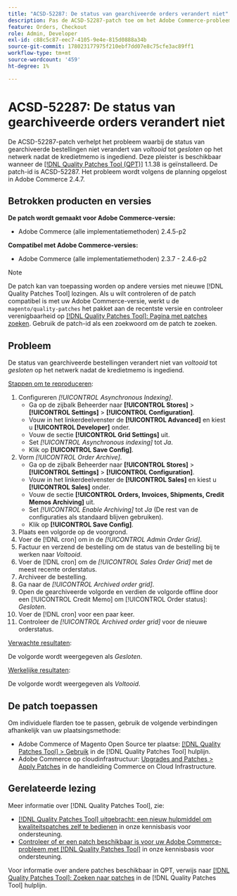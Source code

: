 ```yaml
---
title: "ACSD-52287: De status van gearchiveerde orders verandert niet"
description: Pas de ACSD-52287-patch toe om het Adobe Commerce-probleem op te lossen waarbij de status van gearchiveerde bestellingen niet verandert van *completed* in *closed* op het raster nadat het creditmemo is verzonden.
feature: Orders, Checkout
role: Admin, Developer
exl-id: c88c5c87-eec7-4105-9e4e-815d0888a34b
source-git-commit: 178023177975f210ebf7dd07e8c75cfe3ac89ff1
workflow-type: tm+mt
source-wordcount: '459'
ht-degree: 1%

---
```


# ACSD-52287: De status van gearchiveerde orders verandert niet

De ACSD-52287-patch verhelpt het probleem waarbij de status van gearchiveerde bestellingen niet verandert van *voltooid* tot *gesloten* op het netwerk nadat de kredietmemo is ingediend. Deze pleister is beschikbaar wanneer de [[!DNL Quality Patches Tool (QPT)]](/help/announcements/adobe-commerce-announcements/magento-quality-patches-released-new-tool-to-self-serve-quality-patches.md) 1.1.38 is geïnstalleerd. De patch-id is ACSD-52287. Het probleem wordt volgens de planning opgelost in Adobe Commerce 2.4.7.

## Betrokken producten en versies

**De patch wordt gemaakt voor Adobe Commerce-versie:**

* Adobe Commerce (alle implementatiemethoden) 2.4.5-p2

**Compatibel met Adobe Commerce-versies:**

* Adobe Commerce (alle implementatiemethoden) 2.3.7 - 2.4.6-p2

>[!NOTE]
>
>De patch kan van toepassing worden op andere versies met nieuwe [!DNL Quality Patches Tool] lozingen. Als u wilt controleren of de patch compatibel is met uw Adobe Commerce-versie, werkt u de `magento/quality-patches` het pakket aan de recentste versie en controleer verenigbaarheid op [[!DNL Quality Patches Tool]: Pagina met patches zoeken](https://experienceleague.adobe.com/tools/commerce-quality-patches/index.html). Gebruik de patch-id als een zoekwoord om de patch te zoeken.

## Probleem

De status van gearchiveerde bestellingen verandert niet van *voltooid* tot *gesloten* op het netwerk nadat de kredietmemo is ingediend.

<u>Stappen om te reproduceren</u>:

1. Configureren *[!UICONTROL Asynchronous Indexing]*.
   * Ga op de zijbalk Beheerder naar **[!UICONTROL Stores]** > **[!UICONTROL Settings]** > **[!UICONTROL Configuration]**.
   * Vouw in het linkerdeelvenster de **[!UICONTROL Advanced]** en kiest u **[!UICONTROL Developer]** onder.
   * Vouw de sectie **[!UICONTROL Grid Settings]** uit.
   * Set *[!UICONTROL Asynchronous indexing]* tot *Ja*.
   * Klik op **[!UICONTROL Save Config]**.
1. Vorm *[!UICONTROL Order Archive]*.
   * Ga op de zijbalk Beheerder naar **[!UICONTROL Stores]** > **[!UICONTROL Settings]** > **[!UICONTROL Configuration]**.
   * Vouw in het linkerdeelvenster de **[!UICONTROL Sales]** en kiest u **[!UICONTROL Sales]** onder.
   * Vouw de sectie **[!UICONTROL Orders, Invoices, Shipments, Credit Memos Archiving]** uit.
   * Set *[!UICONTROL Enable Archiving]* tot *Ja* (De rest van de configuraties als standaard blijven gebruiken).
   * Klik op **[!UICONTROL Save Config]**.
1. Plaats een volgorde op de voorgrond.
1. Voer de [!DNL cron]  om in de *[!UICONTROL Admin Order Grid]*.
1. Factuur en verzend de bestelling om de status van de bestelling bij te werken naar *Voltooid*.
1. Voer de [!DNL cron]  om de *[!UICONTROL Sales Order Grid]* met de meest recente orderstatus.
1. Archiveer de bestelling.
1. Ga naar de *[!UICONTROL Archived order grid]*.
1. Open de gearchiveerde volgorde en verdien de volgorde offline door een [!UICONTROL Credit Memo] om [!UICONTROL Order status]: *Gesloten*.
1. Voer de [!DNL cron] voor een paar keer.
1. Controleer de *[!UICONTROL Archived order grid]* voor de nieuwe orderstatus.

<u>Verwachte resultaten</u>:

De volgorde wordt weergegeven als *Gesloten*.

<u>Werkelijke resultaten</u>:

De volgorde wordt weergegeven als *Voltooid*.

## De patch toepassen

Om individuele flarden toe te passen, gebruik de volgende verbindingen afhankelijk van uw plaatsingsmethode:

* Adobe Commerce of Magento Open Source ter plaatse: [[!DNL Quality Patches Tool] > Gebruik](https://experienceleague.adobe.com/docs/commerce-operations/tools/quality-patches-tool/usage.html) in de [!DNL Quality Patches Tool] hulplijn.
* Adobe Commerce op cloudinfrastructuur: [Upgrades and Patches > Apply Patches](https://experienceleague.adobe.com/docs/commerce-cloud-service/user-guide/develop/upgrade/apply-patches.html) in de handleiding Commerce on Cloud Infrastructure.

## Gerelateerde lezing

Meer informatie over [!DNL Quality Patches Tool], zie:

* [[!DNL Quality Patches Tool] uitgebracht: een nieuw hulpmiddel om kwaliteitspatches zelf te bedienen](/help/announcements/adobe-commerce-announcements/magento-quality-patches-released-new-tool-to-self-serve-quality-patches.md) in onze kennisbasis voor ondersteuning.
* [Controleer of er een patch beschikbaar is voor uw Adobe Commerce-probleem met [!DNL Quality Patches Tool]](/help/support-tools/patches-available-in-qpt-tool/check-patch-for-magento-issue-with-magento-quality-patches.md) in onze kennisbasis voor ondersteuning.

Voor informatie over andere patches beschikbaar in QPT, verwijs naar [[!DNL Quality Patches Tool]: Zoeken naar patches](https://experienceleague.adobe.com/tools/commerce-quality-patches/index.html) in de [!DNL Quality Patches Tool] hulplijn.
